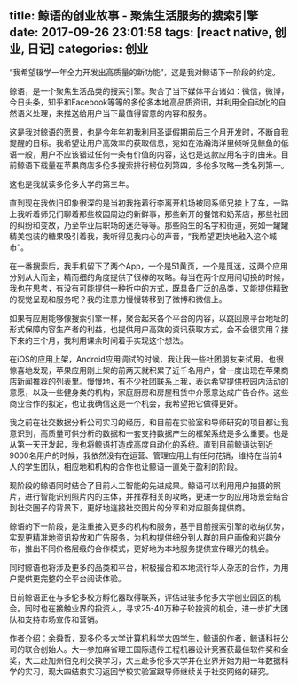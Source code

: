 title: 鲸语的创业故事 - 聚焦生活服务的搜索引擎
date: 2017-09-26 23:01:58
tags: [react native, 创业, 日记]
categories: 创业
---

“我希望辍学一年全力开发出高质量的新功能”，这是我对鲸语下一阶段的约定。

<!-- more -->

鲸语，是一个聚焦生活品类的搜索引擎。聚合了当下媒体平台诸如：微信，微博，今日头条，知乎和Facebook等等的多伦多本地高品质资讯，并利用全自动化的自然语义处理，来推送给用户当下最值得留意的内容和服务。

这是我对鲸语的愿景，也是今年年初我利用圣诞假期前后三个月开发时，不断自我提醒的目标。我希望让用户高效率的获取信息，宛如在浩瀚海洋里倾听见鲸鱼的低语一般，用户不应该错过任何一条有价值的内容，这也是这款应用名字的由来。目前鲸语下载量在苹果商店多伦多搜索排行榜位列第四，多伦多攻略一类名列第一。

这也是我就读多伦多大学的第三年。

直到现在我依旧印象很深的是当初我拖着行李离开机场被同系师兄接上了车，一路上我听着师兄们聊着那些校园周边的新鲜事，那些新开的餐馆和奶茶店，那些社团的纠纷和变故，乃至毕业后职场的迷茫等等。那些陌生的名字和街道，宛如一罐罐精美包装的糖果吸引着我，我听得见我内心的声音，“我希望更快地融入这个城市”。

在一番搜索后，我手机留下了两个App，一个是51黄页，一个是觅迷，这两个应用分别从大而全，精而细的角度提供了很棒的攻略。每当在两个应用间切换的时候，我也在思考，有没有可能提供一种折中的方式，既具备广泛的品类，又能提供精致的视觉呈现和服务呢？我的注意力慢慢转移到了微博和微信上。

如果有应用能够像搜索引擎一样，聚合起来各个平台的内容，以跳回原平台地址的形式保障内容生产者的利益，也提供用户高效的资讯获取方式，会不会很实用？接下来的三个月，我利用课余时间着手实现这个想法。

在iOS的应用上架，Android应用调试的时候，我让我一些社团朋友来试用。也很惊喜地发现，苹果应用刚上架的前两天就积累了近千名用户，曾一度出现在苹果商店新闻推荐的列表里。慢慢地，有不少社团联系上我，表达希望提供校园内活动的意愿，以及一些健身类的机构，家庭厨房和房屋租赁中介愿意达成广告合作。这些商业合作的拟定，也让我确信这是一个机会，我希望把它做得更好。

我之前在社交数据分析公司实习的经历，和目前在实验室和导师研究的项目都让我意识到，高质量可供分析的数据和一套支持数据产生的框架系统是多么重要。也是从第一天开发起，我也将鲸语打造成高度自动化的系统。直到目前鲸语达到近9000名用户的时候，我依然没有在运营、管理应用上有任何花销，维持在当前4人的学生团队，相应地和机构的合作也让鲸语一直处于盈利的阶段。

现阶段的鲸语同时结合了目前人工智能的先进成果。鲸语可以利用用户拍摄的照片，进行智能识别照片内的主体，并推荐相关的攻略，更进一步的应用场景会结合到社交圈子的背景下，更好地连接社交图片的分享和对应服务提供商。

鲸语的下一阶段，是注重接入更多的机构和服务，基于目前搜索引擎的收纳优势，实现更精准地资讯投放和广告服务，为机构提供细分到人群的用户画像和兴趣分布，推出不同价格层级的合作模式，更好地为本地服务提供宣传曝光的机会。

同时鲸语也将涉及更多的品类和平台，积极撮合和本地流行华人杂志的合作，为用户提供更完整的全平台阅读体验。

日前鲸语正在与多伦多校方孵化器取得联系，评估进驻多伦多大学创业园区的机会。同时也在接触业界的投资人，寻求25-40万种子轮投资的机会，进一步扩大团队和支持市场宣传和营销。

作者介绍：余舜哲，现多伦多大学计算机科学大四学生，鲸语的作者，鲸语科技公司的联合创始人。大一参加麻省理工国际遗传工程机器设计竞赛获最佳软件奖和金奖，大二赴加州伯克利交换学习，大三赴多伦多大学并在业界开始为期一年数据科学的实习，现大四结束实习返回学校实验室跟导师继续关于社交网络的研究。
